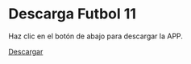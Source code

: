 <!DOCTYPE html>
<html lang="es">
<head>
    <meta charset="UTF-8">
    <meta name="viewport" content="width=device-width, initial-scale=1.0">
    <title>Descargar Futbol 11</title>
    <link rel="stylesheet" href="estilo.css">
</head>
<body>
    <div class="container">
        <h1>Descarga Futbol 11</h1>
        <p>Haz clic en el botón de abajo para descargar la APP.</p>
        <a class="download-btn" href="https://www.mediafire.com/file/x3j45shgrd626cf/Futbol+11.apk/file">Descargar</a>
    </div>
</body>
</html>
